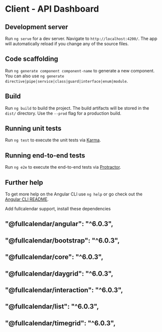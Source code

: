 # Client - API Dashboard

## Development server

Run `ng serve` for a dev server. Navigate to `http://localhost:4200/`. The app will automatically reload if you change any of the source files.

## Code scaffolding

Run `ng generate component component-name` to generate a new component. You can also use `ng generate directive|pipe|service|class|guard|interface|enum|module`.

## Build

Run `ng build` to build the project. The build artifacts will be stored in the `dist/` directory. Use the `--prod` flag for a production build.

## Running unit tests

Run `ng test` to execute the unit tests via [Karma](https://karma-runner.github.io).

## Running end-to-end tests

Run `ng e2e` to execute the end-to-end tests via [Protractor](http://www.protractortest.org/).

## Further help

To get more help on the Angular CLI use `ng help` or go check out the [Angular CLI README](https://github.com/angular/angular-cli/blob/master/README.md).

Add fullcalendar support, install these dependencies
## "@fullcalendar/angular": "^6.0.3",
## "@fullcalendar/bootstrap": "^6.0.3",
## "@fullcalendar/core": "^6.0.3",
## "@fullcalendar/daygrid": "^6.0.3",
## "@fullcalendar/interaction": "^6.0.3",
## "@fullcalendar/list": "^6.0.3",
## "@fullcalendar/timegrid": "^6.0.3",
